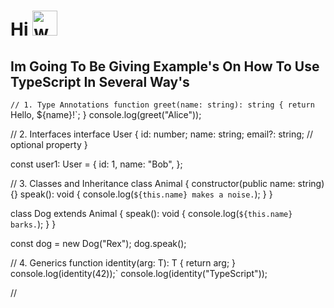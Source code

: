 # Hi <img src="https://user-images.githubusercontent.com/72663882/171687151-bb31c996-c9d2-49c8-b593-734946893b23.gif" alt="waving hand gif" aria-hidden="true" width="40" />

## Im Going To Be Giving Example's On How To Use TypeScript In Several Way's 

`// 1. Type Annotations
function greet(name: string): string {
  return `Hello, ${name}!`;
}
console.log(greet("Alice"));

// 2. Interfaces
interface User {
  id: number;
  name: string;
  email?: string; // optional property
}

const user1: User = {
  id: 1,
  name: "Bob",
};

// 3. Classes and Inheritance
class Animal {
  constructor(public name: string) {}
  speak(): void {
    console.log(`${this.name} makes a noise.`);
  }
}

class Dog extends Animal {
  speak(): void {
    console.log(`${this.name} barks.`);
  }
}

const dog = new Dog("Rex");
dog.speak();

// 4. Generics
function identity<T>(arg: T): T {
  return arg;
}
console.log(identity<number>(42));`
console.log(identity<string>("TypeScript"));

//
